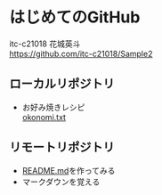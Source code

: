 # はじめてのGitHub

itc-c21018 花城英斗  
https://github.com/itc-c21018/Sample2

## ローカルリポジトリ
* お好み焼きレシピ  
[okonomi.txt](okonomi.txt)

## リモートリポジトリ
* [README.md](README.md)を作ってみる  
* マークダウンを覚える